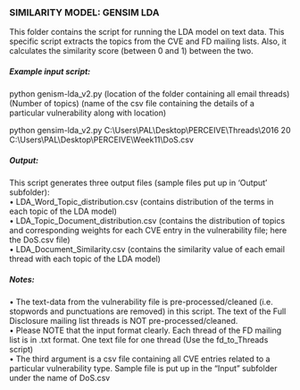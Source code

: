 <h3>SIMILARITY MODEL: GENSIM LDA </h3>
<p>
This folder contains the script for running the LDA model on text data. This specific script extracts the topics from the CVE and FD mailing lists. Also, it calculates the similarity score (between 0 and 1) between the two.
</p>

<h5>Example input script:</h5>
<p>
python genism-lda_v2.py (location of the folder containing all email threads) (Number of topics) (name of the csv file containing the details of a particular vulnerability along with location)
</p>
<p>
python gensim-lda_v2.py C:\Users\PAL\Desktop\PERCEIVE\Threads\2016 20 C:\Users\PAL\Desktop\PERCEIVE\Week11\DoS.csv
</p>

<h5>Output:</h5>
<p>
This script generates three output files (sample files put up in ‘Output’ subfolder):<br>
•	LDA_Word_Topic_distribution.csv (contains distribution of the terms in each topic of the LDA model)<br>
•	LDA_Topic_Document_distribution.csv (contains the distribution of topics and corresponding weights for each CVE entry in the vulnerability file; here the DoS.csv file)<br>
•	LDA_Document_Similarity.csv (contains the similarity value of each email thread with each topic of the LDA model)
</p>

<h5>Notes:</h5>
<p>
•	The text-data from the vulnerability file is pre-processed/cleaned (i.e. stopwords and punctuations are removed) in this script. The text of the Full Disclosure mailing list threads is NOT pre-processed/cleaned. <br>
•	Please NOTE that the input format clearly. Each thread of the FD mailing list is in .txt format. One text file for one thread (Use the fd_to_Threads script) <br>
•	The third argument is a csv file containing all CVE entries related to a particular vulnerability type. Sample file is put up in the “Input” subfolder under the name of DoS.csv <br>
</p>
